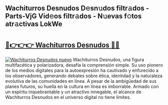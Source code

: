 ## Wachiturros Desnudos D𝚎sn𝚞dos filtr𝚊dos - Parts-VjG Vid𝚎os filtr𝚊dos - N𝚞evas f𝚘tos atr𝚊ctivas LokWe

# <h2><a href="http://mbbvx4l.tromn.icu/?c=Wachiturros+Desnudos">🔗👉👉👉 Wachiturros Desnudos 🔗🔗</a></h2>

[![Wachiturros Desnudos nuevo](https://i.imgur.com/pEAQMta.gif)](http://mbbvx4l.tromn.icu/?c=Wachiturros+Desnudos)
Wachiturros Desnudos, una figura multifacética y polarizadora, desafía la comprensión simple. Su uso pionero de los medios digitales para la autoexpresión ha cautivado y enfurecido a los observadores, generando debates sobre ética, identidad y la naturaleza evolutiva de las comunidades en línea. A pesar de la ambigüedad de sus planes futuros, su huella en la cultura en línea es imborrable. Armado con un espíritu inquebrantable y un atractivo innegable, el alcance de Wachiturros Desnudos en el universo digital no tiene límites.
